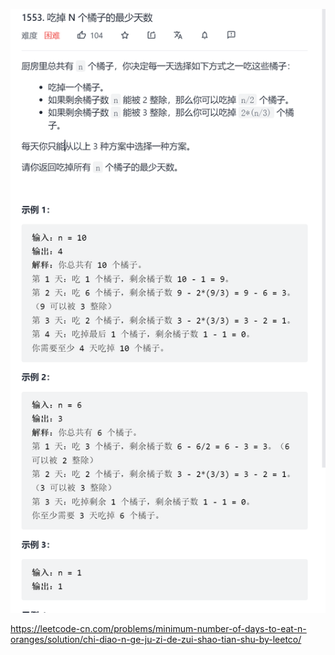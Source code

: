 ![image-20211219220247384](image/image-20211219220247384.png)

https://leetcode-cn.com/problems/minimum-number-of-days-to-eat-n-oranges/solution/chi-diao-n-ge-ju-zi-de-zui-shao-tian-shu-by-leetco/